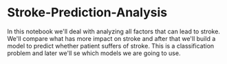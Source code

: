 # Stroke-Prediction-Analysis
In this notebook we'll deal with analyzing all factors that can lead to stroke. We'll compare what has more impact on stroke and after that we'll build a model to predict whether patient suffers of stroke. This is a classification problem and later we'll se which models we are going to use.
